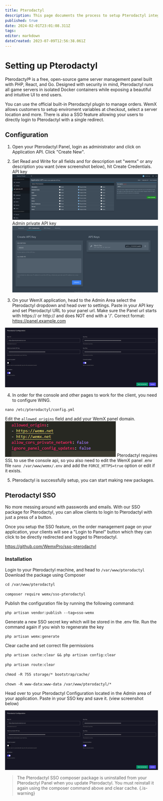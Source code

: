 ```yaml
---
title: Pterodactyl
description: This page documents the process to setup Pterodactyl integration for WemX
published: true
date: 2024-02-01T23:01:08.311Z
tags: 
editor: markdown
dateCreated: 2023-07-09T12:56:38.061Z
---
```


# Setting up Pterodactyl

Pterodactyl® is a free, open-source game server management panel built with PHP, React, and Go. Designed with security in mind, Pterodactyl runs all game servers in isolated Docker containers while exposing a beautiful and intuitive UI to end users.

You can use the official built-in Pterodactyl plugin to manage orders. WemX allows customers to setup enviroment variables at checkout, select a server location and more. There is also a SSO feature allowing your users to directly login to Pterodactyl with a single redirect.

## Configuration

1. Open your Pterodactyl Panel, login as administrator and click on Application API. Click "Create New".

2. Set Read and Write for all fields and for description set "wemx" or any description you want (view screenshot below), hit Create Credentials. 
API key
![pterodactyl-config.png](/assets/third-party/pterodactyl-config.png)
Admin private API key
![user-api.png](/third-party/user-api.png)

3. On your WemX application, head to the Admin Area select the Pterodactyl dropdown and head over to settings. Paste in your API key and set Pterodactyl URL to your panel url. Make sure the Panel url starts with https:// or http:// and does NOT end with a '/'. Correct format: https://panel.example.com

![config.png](/assets/third-party/config.png)

4. In order for the console and other pages to work for the client, you need to configure WING.
```shell
nano /etc/pterodactyl/config.yml
```
Edit the `allowed_origins` field and add your WemX panel domain.
![wings-config.png](/third-party/wings-config.png)
Pterodactyl requires SSL to use the console api, so you also need to edit the WemX panel .env file `nano /var/www/wemx/.env` and add the `FORCE_HTTPS=true` option or edit if it exists.


5. Pterodactyl is successfully setup, you can start making new packages. 
## Pterodactyl SSO

No more messing around with passwords and emails. With our SSO package for Pterodactyl, you can allow clients to login to Pterodactyl with just a press of a button. 

Once you setup the SSO feature, on the order management page on your application, your clients will see a "Login to Panel" button which they can click to be directly redirected and logged to Pterodactyl.

https://github.com/WemxPro/sso-pterodactyl

### Installation

Login to your Pterodactyl machine, and head to `/var/www/pterodactyl`
Download the package using Composer
```shell
cd /var/www/pterodactyl

composer require wemx/sso-pterodactyl
```

Publish the configuration file by running the following command:
```shell
php artisan vendor:publish --tag=sso-wemx
```

Generate a new SSO secret key which will be stored in the .env file. Run the command again if you wish to regenerate the key
```shell
php artisan wemx:generate
```

Clear cache and set correct file permissions
```shell
php artisan cache:clear && php artisan config:clear

php artisan route:clear

chmod -R 755 storage/* bootstrap/cache/

chown -R www-data:www-data /var/www/pterodactyl/*
```

Head over to your Pterodactyl Configuration located in the Admin area of your application. Paste in your SSO key and save it. (view screenshot below)

![config.png](/assets/third-party/config.png)

> The Pterodactyl SSO composer package is uninstalled from your Pterodactyl Panel when you update Pterodactyl. You must reinstall it again using the composer command above and clear cache.
{.is-warning}













